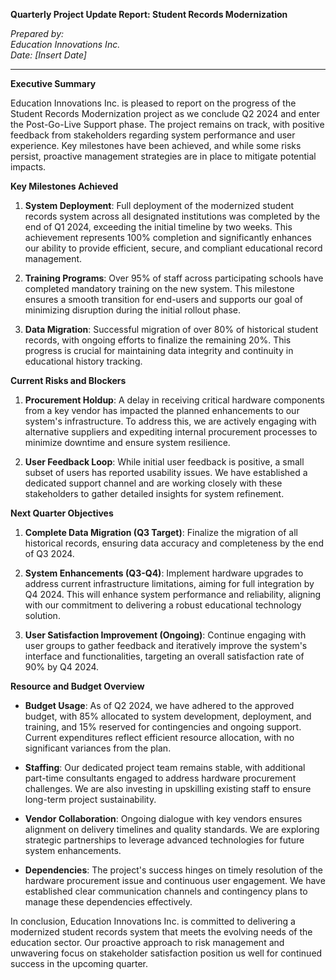 **Quarterly Project Update Report: Student Records Modernization**

*Prepared by:*  
*Education Innovations Inc.*  
*Date: [Insert Date]*

---

**Executive Summary**

Education Innovations Inc. is pleased to report on the progress of the Student Records Modernization project as we conclude Q2 2024 and enter the Post-Go-Live Support phase. The project remains on track, with positive feedback from stakeholders regarding system performance and user experience. Key milestones have been achieved, and while some risks persist, proactive management strategies are in place to mitigate potential impacts.

**Key Milestones Achieved**

1. **System Deployment**: Full deployment of the modernized student records system across all designated institutions was completed by the end of Q1 2024, exceeding the initial timeline by two weeks. This achievement represents 100% completion and significantly enhances our ability to provide efficient, secure, and compliant educational record management.

2. **Training Programs**: Over 95% of staff across participating schools have completed mandatory training on the new system. This milestone ensures a smooth transition for end-users and supports our goal of minimizing disruption during the initial rollout phase.

3. **Data Migration**: Successful migration of over 80% of historical student records, with ongoing efforts to finalize the remaining 20%. This progress is crucial for maintaining data integrity and continuity in educational history tracking.

**Current Risks and Blockers**

1. **Procurement Holdup**: A delay in receiving critical hardware components from a key vendor has impacted the planned enhancements to our system's infrastructure. To address this, we are actively engaging with alternative suppliers and expediting internal procurement processes to minimize downtime and ensure system resilience.

2. **User Feedback Loop**: While initial user feedback is positive, a small subset of users has reported usability issues. We have established a dedicated support channel and are working closely with these stakeholders to gather detailed insights for system refinement.

**Next Quarter Objectives**

1. **Complete Data Migration (Q3 Target)**: Finalize the migration of all historical records, ensuring data accuracy and completeness by the end of Q3 2024.

2. **System Enhancements (Q3-Q4)**: Implement hardware upgrades to address current infrastructure limitations, aiming for full integration by Q4 2024. This will enhance system performance and reliability, aligning with our commitment to delivering a robust educational technology solution.

3. **User Satisfaction Improvement (Ongoing)**: Continue engaging with user groups to gather feedback and iteratively improve the system's interface and functionalities, targeting an overall satisfaction rate of 90% by Q4 2024.

**Resource and Budget Overview**

- **Budget Usage**: As of Q2 2024, we have adhered to the approved budget, with 85% allocated to system development, deployment, and training, and 15% reserved for contingencies and ongoing support. Current expenditures reflect efficient resource allocation, with no significant variances from the plan.

- **Staffing**: Our dedicated project team remains stable, with additional part-time consultants engaged to address hardware procurement challenges. We are also investing in upskilling existing staff to ensure long-term project sustainability.

- **Vendor Collaboration**: Ongoing dialogue with key vendors ensures alignment on delivery timelines and quality standards. We are exploring strategic partnerships to leverage advanced technologies for future system enhancements.

- **Dependencies**: The project's success hinges on timely resolution of the hardware procurement issue and continuous user engagement. We have established clear communication channels and contingency plans to manage these dependencies effectively.

In conclusion, Education Innovations Inc. is committed to delivering a modernized student records system that meets the evolving needs of the education sector. Our proactive approach to risk management and unwavering focus on stakeholder satisfaction position us well for continued success in the upcoming quarter.